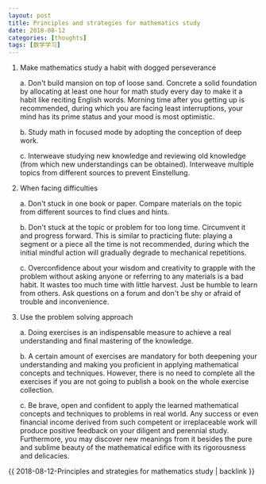 ```yaml
---
layout: post
title: Principles and strategies for mathematics study
date: 2018-08-12
categories: [thoughts]
tags: [数学学习]
---
```


1. Make mathematics study a habit with dogged perseverance

   a. Don't build mansion on top of loose sand. Concrete a solid foundation by allocating at least one hour for math study every day to make it a habit like reciting English words. Morning time after you getting up is recommended, during which you are facing least interruptions, your mind has its prime status and your mood is most optimistic.

   b. Study math in focused mode by adopting the conception of deep work.

   c. Interweave studying new knowledge and reviewing old knowledge (from which new understandings can be obtained). Interweave multiple topics from different sources to prevent Einstellung.

2. When facing difficulties

   a. Don't stuck in one book or paper. Compare materials on the topic from different sources to find clues and hints.

   b. Don't stuck at the topic or problem for too long time. Circumvent it and progress forward. This is similar to practicing flute: playing a segment or a piece all the time is not recommended, during which the initial mindful action will gradually degrade to mechanical repetitions.

   c. Overconfidence about your wisdom and creativity to grapple with the problem without asking anyone or referring to any materials is a bad habit. It wastes too much time with little harvest. Just be humble to learn from others. Ask questions on a forum and don't be shy or afraid of trouble and inconvenience.

3. Use the problem solving approach

   a. Doing exercises is an indispensable measure to achieve a real understanding and final mastering of the knowledge.

   b. A certain amount of exercises are mandatory for both deepening your understanding and making you proficient in applying mathematical concepts and techniques. However, there is no need to complete all the exercises if you are not going to publish a book on the whole exercise collection.

   c. Be brave, open and confident to apply the learned mathematical concepts and techniques to problems in real world. Any success or even financial income derived from such competent or irreplaceable work will produce positive feedback on your diligent and perennial study. Furthermore, you may discover new meanings from it besides the pure and sublime beauty of the mathematical edifice with its rigorousness and delicacies.

{{ 2018-08-12-Principles and strategies for mathematics study | backlink }}
